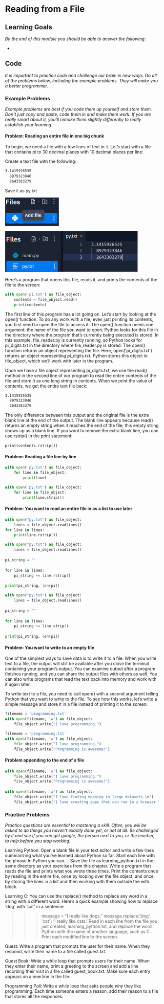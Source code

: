 # Reading from a File

## Learning Goals

*By the end of this module you should be able to answer the following:*

* 

## Code

*It is important to practice code and challenge our brain in new ways. Do all of the problems below, including the example problems. They will make you a better programmer.*

### Example Problems

*Example problems are best if you code them up yourself and store them. Don't just copy and paste, code them in and make them work. If you are really smart about it, you'll remake them slightly differently to really establish your learning.*

#### Problem: Reading an entire file in one big chunk

To begin, we need a file with a few lines of text in it. Let’s start with a file
that contains pi to 30 decimal places with 10 decimal places per line:

Create a text file with the following: 

```txt
3.1415926535
  8979323846
  2643383279
```

Save it as py.txt

![Saving file as py.txt](2022-02-14-17-24-52.png)

![adding stuff to file](2022-02-14-17-25-26.png)

Here’s a program that opens this file, reads it, and prints the contents
of the file to the screen:

```python
with open('pi.txt') as file_object:
    contents = file_object.read()
    print(contents)
```

The first line of this program has a lot going on. Let’s start by looking
at the open() function. To do any work with a file, even just printing its contents,
you first need to open the file to access it. The open() function needs
one argument: the name of the file you want to open. Python looks for this
file in the directory where the program that’s currently being executed is
stored. In this example, file_reader.py is currently running, so Python looks
for pi_digits.txt in the directory where file_reader.py is stored. The open()
function returns an object representing the file. Here, open('pi_digits.txt')
returns an object representing pi_digits.txt. Python stores this object in
file_object, which we’ll work with later in the program.

Once we have a file object representing pi_digits.txt, we use the read()
method in the second line of our program to read the entire contents of
the file and store it as one long string in contents. When we print the value
of contents, we get the entire text file back:

```txt
3.1415926535
  8979323846
  2643383279
```
The only difference between this output and the original file is the
extra blank line at the end of the output. The blank line appears because
read() returns an empty string when it reaches the end of the file; this empty
string shows up as a blank line. If you want to remove the extra blank line,
you can use rstrip() in the print statement:

`print(contents.rstrip())`


#### Problem: Reading a file line by line 

```python
with open('py.txt') as file_object:
    for line in file_object:
        print(line)
```

```python
with open('py.txt') as file_object:
    for line in file_object:
        print(line.strip())
```

#### Problem: You want to read an entire file in as a list to use later

```python
with open("py.txt") as file_object:
    lines = file_object.readlines()
for line in lines:
    print(line.rstrip())
```

```python
with open("py.txt") as file_object:
    lines = file_object.readlines()

pi_string = ""

for line in lines:
    pi_string += line.rstrip()

print(pi_string, len(pi))
```

```python
with open("py.txt") as file_object:
    lines = file_object.readlines()

pi_string = ""

for line in lines:
    pi_string += line.strip()

print(pi_string, len(pi))
```

#### Problem: You want to write to an empty file

One of the simplest ways to save data is to write it to a file. When you write
text to a file, the output will still be available after you close the terminal
containing your program’s output. You can examine output after a program
finishes running, and you can share the output files with others as well. You
can also write programs that read the text back into memory and work with
it again later.

To write text to a file, you need to call open() with a second argument telling
Python that you want to write to the file. To see how this works, let’s write a
simple message and store it in a file instead of printing it to the screen:

```python
filename = 'programming.txt'
with open(filename, 'w') as file_object:
    file_object.write("I love programming.")
```


```python
filename = 'programming.txt'
with open(filename, 'w') as file_object:
    file_object.write("I love programming.")
    file_object.write("Programming is awesome!")
```

#### Problem appending to the end of a file

```python
with open(filename, 'w') as file_object:
    file_object.write("I love programming.")
    file_object.write("Programming is awesome!")

with open(filename, 'a') as file_object:
    file_object.write("I love finding meaning in large datasets.\n")
    file_object.write("I love creating apps that can run in a browser.\n")
```




### Practice Problems

*Practice questions are essential to mastering a skill. Often, you will be asked to do things you haven't exactly done yet, or not at all. Be challenged by it and see if you can get google, the person next to you, or the teacher, to help before you stop working.*


Learning Python: Open a blank file in your text editor and write a few
lines summarizing what you’ve learned about Python so far. Start each line
with the phrase In Python you can.... Save the file as learning_python.txt in the
same directory as your exercises from this chapter. Write a program that reads
the file and prints what you wrote three times. Print the contents once by reading
in the entire file, once by looping over the file object, and once by storing
the lines in a list and then working with them outside the with block.

Learning C: You can use the replace() method to replace any word in a
string with a different word. Here’s a quick example showing how to replace
'dog' with 'cat' in a sentence:
>>> message = "I really like dogs."
>>> message.replace('dog', 'cat')
'I really like cats.'
Read in each line from the file you just created, learning_python.txt, and
replace the word Python with the name of another language, such as C. Print
each modified line to the screen.


Guest: Write a program that prompts the user for their name. When they
respond, write their name to a file called guest.txt.


Guest Book: Write a while loop that prompts users for their name. When
they enter their name, print a greeting to the screen and add a line recording
their visit in a file called guest_book.txt. Make sure each entry appears on a
new line in the file.


Programming Poll: Write a while loop that asks people why they like
programming. Each time someone enters a reason, add their reason to a file
that stores all the responses.